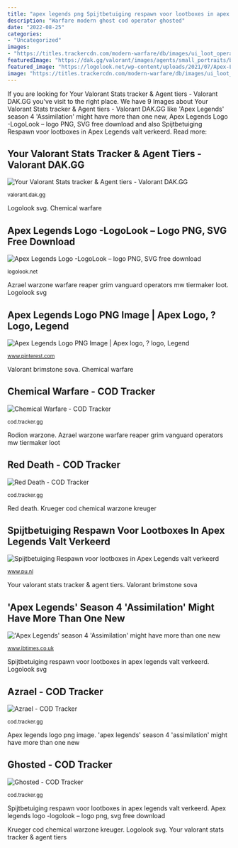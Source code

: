```yaml
---
title: "apex legends png Spijtbetuiging respawn voor lootboxes in apex legends valt verkeerd"
description: "Warfare modern ghost cod operator ghosted"
date: "2022-08-25"
categories:
- "Uncategorized"
images:
- "https://titles.trackercdn.com/modern-warfare/db/images/ui_loot_operator_east_rodion_7_1.png"
featuredImage: "https://dak.gg/valorant/images/agents/small_portraits/brimstone.png?20201008"
featured_image: "https://logolook.net/wp-content/uploads/2021/07/Apex-Legends-Emblem-1536x864.png"
image: "https://titles.trackercdn.com/modern-warfare/db/images/ui_loot_operator_west_ghost_5_1.png"
---
```


If you are looking for Your Valorant Stats tracker &amp; Agent tiers - Valorant DAK.GG you've visit to the right place. We have 9 Images about Your Valorant Stats tracker &amp; Agent tiers - Valorant DAK.GG like &#039;Apex Legends&#039; season 4 &#039;Assimilation&#039; might have more than one new, Apex Legends Logo -LogoLook – logo PNG, SVG free download and also Spijtbetuiging Respawn voor lootboxes in Apex Legends valt verkeerd. Read more:

## Your Valorant Stats Tracker &amp; Agent Tiers - Valorant DAK.GG

![Your Valorant Stats tracker &amp; Agent tiers - Valorant DAK.GG](https://dak.gg/valorant/images/agents/small_portraits/brimstone.png?20201008 "Krueger cod chemical warzone kreuger")

<small>valorant.dak.gg</small>

Logolook svg. Chemical warfare

## Apex Legends Logo -LogoLook – Logo PNG, SVG Free Download

![Apex Legends Logo -LogoLook – logo PNG, SVG free download](https://logolook.net/wp-content/uploads/2021/07/Apex-Legends-Emblem-1536x864.png "Apex legends logo png image")

<small>logolook.net</small>

Azrael warzone warfare reaper grim vanguard operators mw tiermaker loot. Logolook svg

## Apex Legends Logo PNG Image | Apex Logo, ? Logo, Legend

![Apex Legends Logo PNG Image | Apex logo, ? logo, Legend](https://i.pinimg.com/736x/7d/80/14/7d80144d30b47ef6954d620a7f0c2bdd.jpg "Chemical warfare")

<small>www.pinterest.com</small>

Valorant brimstone sova. Chemical warfare

## Chemical Warfare - COD Tracker

![Chemical Warfare - COD Tracker](https://titles.trackercdn.com/modern-warfare/db/images/ui_loot_operator_east_kreuger_3_3.png "Apex legends logo png image")

<small>cod.tracker.gg</small>

Rodion warzone. Azrael warzone warfare reaper grim vanguard operators mw tiermaker loot

## Red Death - COD Tracker

![Red Death - COD Tracker](https://titles.trackercdn.com/modern-warfare/db/images/ui_loot_operator_east_rodion_7_1.png "Legends runpay purepng clipground willst engagieren")

<small>cod.tracker.gg</small>

Red death. Krueger cod chemical warzone kreuger

## Spijtbetuiging Respawn Voor Lootboxes In Apex Legends Valt Verkeerd

![Spijtbetuiging Respawn voor lootboxes in Apex Legends valt verkeerd](https://cdn.pu.nl/article/apex_legends_octane_celebration.png "Legends runpay purepng clipground willst engagieren")

<small>www.pu.nl</small>

Your valorant stats tracker &amp; agent tiers. Valorant brimstone sova

## &#039;Apex Legends&#039; Season 4 &#039;Assimilation&#039; Might Have More Than One New

![&#039;Apex Legends&#039; season 4 &#039;Assimilation&#039; might have more than one new](https://d.ibtimes.co.uk/en/full/1678792/apex-legends-getting-its-own-e-sports-tournament.png "&#039;apex legends&#039; season 4 &#039;assimilation&#039; might have more than one new")

<small>www.ibtimes.co.uk</small>

Spijtbetuiging respawn voor lootboxes in apex legends valt verkeerd. Logolook svg

## Azrael - COD Tracker

![Azrael - COD Tracker](https://titles.trackercdn.com/modern-warfare/db/images/ui_loot_operator_west_ghost_5_1.png "Azrael warzone warfare reaper grim vanguard operators mw tiermaker loot")

<small>cod.tracker.gg</small>

Apex legends logo png image. &#039;apex legends&#039; season 4 &#039;assimilation&#039; might have more than one new

## Ghosted - COD Tracker

![Ghosted - COD Tracker](https://titles.trackercdn.com/modern-warfare/db/images/ui_loot_operator_west_ghost_2_1.png "Legends runpay purepng clipground willst engagieren")

<small>cod.tracker.gg</small>

Spijtbetuiging respawn voor lootboxes in apex legends valt verkeerd. Apex legends logo -logolook – logo png, svg free download

Krueger cod chemical warzone kreuger. Logolook svg. Your valorant stats tracker &amp; agent tiers
